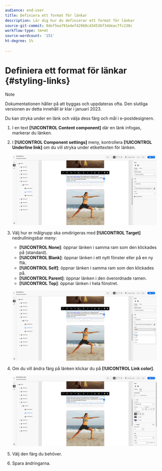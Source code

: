 ```yaml
---
audience: end-user
title: Definiera ett format för länkar
description: Lär dig hur du definierar ett format för länkar
source-git-commit: 9def5ea791e4ef42968cd34536f3ddeac7fc238c
workflow-type: tm+mt
source-wordcount: '151'
ht-degree: 1%

---
```



# Definiera ett format för länkar {#styling-links}

>[!NOTE]
>
>Dokumentationen håller på att byggas och uppdateras ofta. Den slutliga versionen av detta innehåll är klar i januari 2023.

Du kan stryka under en länk och välja dess färg och mål i e-postdesignern.

1. I en text **[!UICONTROL Content component]** där en länk infogas, markerar du länken.

1. I **[!UICONTROL Component settings]** meny, kontrollera **[!UICONTROL Underline link]** om du vill stryka under etikettexten för länken.

   ![](assets/link_1.png)

1. Välj hur er målgrupp ska omdirigeras med **[!UICONTROL Target]** nedrullningsbar meny:

   * **[!UICONTROL None]**: öppnar länken i samma ram som den klickades på (standard).
   * **[!UICONTROL Blank]**: öppnar länken i ett nytt fönster eller på en ny flik.
   * **[!UICONTROL Self]**: öppnar länken i samma ram som den klickades på.
   * **[!UICONTROL Parent]**: öppnar länken i den överordnade ramen.
   * **[!UICONTROL Top]**: öppnar länken i hela fönstret.

   ![](assets/link_2.png)

1. Om du vill ändra färg på länken klickar du på **[!UICONTROL Link color]**.

   ![](assets/link_3.png)

1. Välj den färg du behöver.

1. Spara ändringarna.

